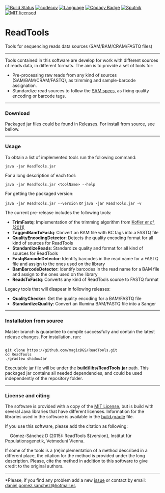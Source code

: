 [![Build Status](https://travis-ci.org/magicDGS/ReadTools.svg?branch=master)](https://travis-ci.org/magicDGS/ReadTools)
[![codecov](https://codecov.io/gh/magicDGS/ReadTools/branch/master/graph/badge.svg)](https://codecov.io/gh/magicDGS/ReadTools)
[![Language](http://img.shields.io/badge/language-java-brightgreen.svg)](https://www.java.com/)
[![Codacy Badge](https://api.codacy.com/project/badge/Grade/dd842750e7a74112870a5156a24a8cbf)](https://www.codacy.com/app/daniel-gomez-sanchez/ReadTools?utm_source=github.com&amp;utm_medium=referral&amp;utm_content=magicDGS/ReadTools&amp;utm_campaign=Badge_Grade)
[![Sputnik](https://sputnik.ci/conf/badge)](https://sputnik.ci/app#/builds/magicDGS/ReadTools)
[![MIT licensed](https://img.shields.io/badge/license-MIT-blue.svg)](https://opensource.org/licenses/MIT)

# ReadTools

Tools for sequencing reads data sources (SAM/BAM/CRAM/FASTQ files)

---

Tools contained in this software are develop for work with different sources of reads data, in different formats. The aim is to provide a set of tools for:

- Pre-processing raw reads from any kind of sources (SAM/BAM/CRAM/FASTQ), as trimming and sample-barcode assignation.
- Standardize read sources to follow the [SAM specs](http://samtools.github.io/hts-specs/), as fixing quality encoding or barcode tags.

---

### Download

Packaged jar files could be found in [Releases](https://github.com/magicDGS/ReadTools/releases). For install from source, see bellow.

---

### Usage

To obtain a list of implemented tools run the following command:

`java -jar ReadTools.jar`

For a long description of each tool:

`java -jar ReadTools.jar <toolName> --help`

For getting the packaged version:

`java -jar ReadTools.jar --version` or `java -jar ReadTools.jar -v`

The current pre-release includes the following tools:

* __TrimFastq__: Implementation of the trimming algorithm from [Kofler _et al._ (2011)](http://journals.plos.org/plosone/article?id=10.1371/journal.pone.0015925)
* __TaggedBamToFastq__: Convert an BAM file with BC tags into a FASTQ file
* __QualityEncodingDetector__: Detects the quality encoding format for all kind of sources for ReadTools
* __StandardizeReads__: Standardize quality and format for all kind of sources for ReadTools
* __FastqBarcodeDetector__: Identify barcodes in the read name for a FASTQ file and assign to the ones used on the library
* __BamBarcodeDetector__:	Identify barcodes in the read name for a BAM file and assign to the ones used on the library
* __ReadsToFastq__: Converts any kind of ReadTools source to FASTQ format

Legacy tools that will disapear in following releases:
* __QualityChecker__: Get the quality encoding for a BAM/FASTQ file
* __StandardizeQuality__: Convert an Illumina BAM/FASTQ file into a Sanger

---

### Installation from source

Master branch is guarantee to compile successfully and contain the latest release changes. For installation, run:

```

git clone https://github.com/magicDGS/ReadTools.git
cd ReadTools
./gradlew shadowJar

```

Executable jar file will be under the __build/libs/ReadTools.jar__ path. This packaged jar contains all needed dependencies, and could be used independently of the repository folder.

---

### License and citing

The software is provided with a copy of the [MIT License](http://opensource.org/licenses/MIT), but is build with several Java libraries that have different licenses. Information for the libraries used in the software is available in the [build.gradle](https://github.com/magicDGS/ReadTools/blob/master/build.gradle) file.

If you use this software, please add the citation as following:

&nbsp;&nbsp;&nbsp;&nbsp;Gómez-Sánchez D (2015): ReadTools ${version}, Institut für Populationsgenetik, Vetmeduni Vienna.

If some of the tools is a (re)implementation of a method described in a different place, the citation for the method is provided under the long description. Please, cite the method in addition to this software to give credit to the original authors.

---
*Please, if you find any problem add a new [issue](https://github.com/magicDGS/ReadTools/issues) or contact by email: <daniel.gomez.sanchez@hotmail.es>

